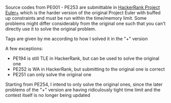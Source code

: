 Source codes from PE001 - PE253 are submittable in [HackerRank Project Euler+](https://www.hackerrank.com/contests/projecteuler/challenges) which is the harder version of the original Project Euler with buffed up constraints and must be run within the time/memory limit. Some problems might differ considerably from the original one such that you can't directly use it to solve the original problem.

Tags are given by me according to how I solved it in the "+" version

A few exceptions:

- PE194 is still TLE in HackerRank, but can be used to solve the original one
- PE252 is WA in HackerRank, but submitting to the original one is correct
- PE251 can only solve the original one

Starting from PE254, I intend to only solve the original ones, since the later problems of the "+" version are having ridiculously tight time limit and the contest itself is no longer being updated
